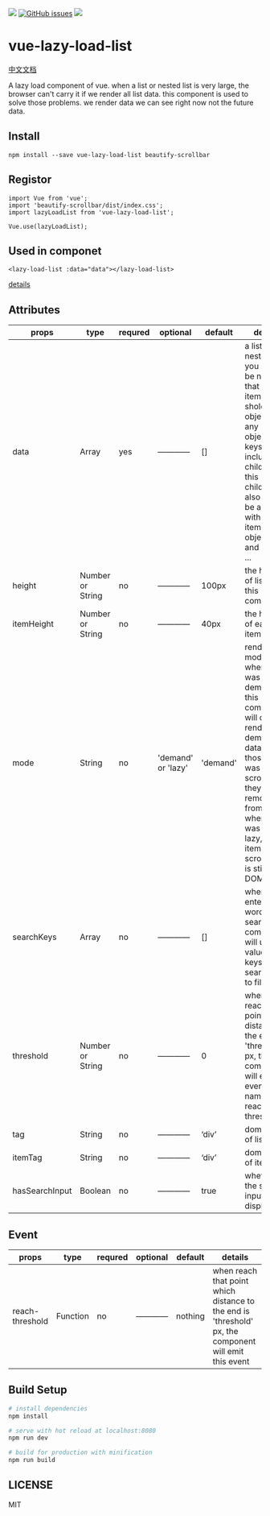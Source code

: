 
![](https://img.shields.io/travis/JesseZhao1990/vue-lazy-load-list.svg)  [![GitHub issues](https://img.shields.io/github/issues/JesseZhao1990/vue-lazy-load-list.svg)](https://github.com/JesseZhao1990/vue-lazy-load-list/issues)    ![](https://img.shields.io/badge/node-%3E%3D%206.0.0-brightgreen.svg)


# vue-lazy-load-list
[中文文档](https://github.com/JesseZhao1990/vue-lazy-load-list/blob/master/README.CN.md)
>
A lazy load component of vue. when a list or nested list is very large, the browser can't carry it if we render all list data. this component is used to solve those problems. we render data we can see right now not the future data.

## Install

```
npm install --save vue-lazy-load-list beautify-scrollbar

```
## Registor


```
import Vue from 'vue';
import 'beautify-scrollbar/dist/index.css';
import lazyLoadList from 'vue-lazy-load-list';

Vue.use(lazyLoadList);
```

## Used in componet

```
<lazy-load-list :data="data"></lazy-load-list>
```

[details](https://jessezhao1990.github.io/vue-lazy-load-list/)


## Attributes

| props      |      type    | requred |   optional  |  default  | details |
|-----------|-----------|--------|----------|---------|--------|
| data      |     Array   |    yes  |  ————    |     []    |  a list or a nested list. you should be noticed that the item of list shold be an object. if any object's keys include children, this children also should be a list with it's items is object too. and so on ...  |
| height    |   Number or String   |   no | ———— | 100px | the height of list in this component |
| itemHeight | Number or String |  no | ———— | 40px | the height of each item  |
| mode    |  String | no  |  'demand' or 'lazy' | 'demand' | render mode. when it was set to demand, this componet will only render that demanded data. when those items was scrolled up, they will be removed from DOM. when it was set to lazy, those items was scrolled up is still in DOM. |
| searchKeys  |  Array | no | ———— | [] | when we enter some words we search, componets will use the value of keys in searchKeys to filter |
| threshold  | Number or String | no | ———— | 0 | when reach that point which distance to the end is 'threshold' px, the component will emit a event named reach-threshold |
| tag | String | no | ————| ‘div’ | dom name of list wrap |
| itemTag | String | no | ———— | ‘div’ | dom name of item |
| hasSearchInput | Boolean | no | ———— | true | whether the search input display |

## Event
| props      |      type    | requred |   optional  |  default  | details |
|-----------|-----------|--------|----------|---------|--------|
| reach-threshold | Function | no | ———— | nothing | when reach that point which distance to the end is 'threshold' px, the component will emit this event |


## Build Setup

``` bash
# install dependencies
npm install

# serve with hot reload at localhost:8080
npm run dev

# build for production with minification
npm run build
```

## LICENSE
MIT
